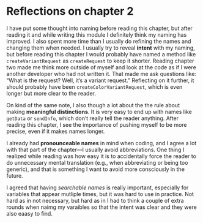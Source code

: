 # Reflections on chapter 2 
I have put some thought into naming before reading this chapter, but after reading it and while writing this module I definitely think my naming has improved. I also spent more time than I usually do refining the names and changing them when needed. I usually try to reveal **intent** with my naming, but before reading this chapter I would probably have named a method like `createVariantRequest` as `createRequest` to keep it shorter. Reading chapter two made me think more outside of myself and look at the code as if I were another developer who had not written it. That made me ask questions like: “What is the request? Well, it’s a variant request.” Reflecting on it further, it should probably have been `createColorVariantRequest`, which is even longer but more clear to the reader.

On kind of the same note, I also though a lot about the the rule about making **meaningful distinctions**. It is very easy to end up with names like `getData` or `sendInfo`, which don’t really tell the reader anything. After reading this chapter, I see the importance of pushing myself to be more precise, even if it makes names longer.

I already had **pronounceable names** in mind when coding, and I agree a lot with that part of the chapter—I usually avoid abbreviations. One thing I realized while reading was how easy it is to accidentally force the reader to do unnecessary mental translation (e.g., when abbreviating or being too generic), and that is something I want to avoid more consciously in the future.

I agreed that having *searchable names* is really important, especially for variables that appear mutliple times, but it was hard to use in practice. Not hard as in not necessary, but hard as in I had to think a couple of extra rounds when naimg my varaibles so that the intent was clear and they were also eaasy to find. 
